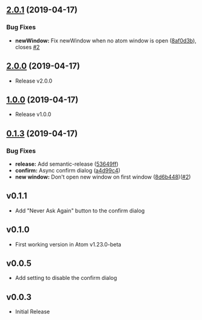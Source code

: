 ## [2.0.1](https://github.com/UziTech/atom-open/compare/v2.0.0...v2.0.1) (2019-04-17)


### Bug Fixes

* **newWindow:** Fix newWindow when no atom window is open ([8af0d3b](https://github.com/UziTech/atom-open/commit/8af0d3b)), closes [#2](https://github.com/UziTech/atom-open/issues/2)

## [2.0.0](https://github.com/UziTech/atom-open/compare/v1.0.0...v2.0.0) (2019-04-17)

* Release v2.0.0

## [1.0.0](https://github.com/UziTech/atom-open/compare/v0.1.3...v1.0.0) (2019-04-17)

* Release v1.0.0

## [0.1.3](https://github.com/UziTech/atom-open/compare/v0.1.2...v0.1.3) (2019-04-17)


### Bug Fixes

* **release:** Add semantic-release ([53649ff](https://github.com/UziTech/atom-open/commit/53649ff))
* **confirm:** Async confirm dialog ([a4d99c4](https://github.com/UziTech/atom-open/commit/a4d99c4))
* **new window:** Don't open new window on first window ([8d6b448](https://github.com/UziTech/atom-open/commit/8d6b448))([#2](https://github.com/UziTech/atom-open/issues/2))


## v0.1.1

*   Add "Never Ask Again" button to the confirm dialog

## v0.1.0

*   First working version in Atom v1.23.0-beta

## v0.0.5

*   Add setting to disable the confirm dialog

## v0.0.3

*   Initial Release
